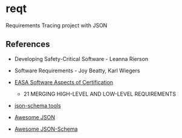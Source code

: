 # reqt

Requirements Tracing project with JSON

## References

 - Developing Safety-Critical Software - Leanna Rierson

 - Software Requirements - Joy Beatty, Karl Wiegers

 - [EASA Software Aspects of Certification](https://www.easa.europa.eu/en/document-library/product-certification-consultations/easa-cm-swceh-002)
    - 21 MERGING HIGH-LEVEL AND LOW-LEVEL REQUIREMENTS

 - [json-schema tools](https://json-schema.org/implementations)

 - [Awesome JSON](https://github.com/burningtree/awesome-json)

 - [Awesome JSON-Schema](https://github.com/sourcemeta/awesome-jsonschema)
